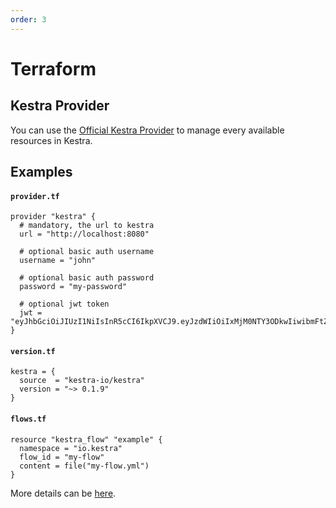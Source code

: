 ```yaml
---
order: 3
---
```


# Terraform

## Kestra Provider

You can use the [Official Kestra Provider](https://registry.terraform.io/providers/kestra-io/kestra/latest) to manage
every available resources in Kestra.

## Examples

#### **`provider.tf`**
```hcl
provider "kestra" {
  # mandatory, the url to kestra
  url = "http://localhost:8080"

  # optional basic auth username
  username = "john"

  # optional basic auth password
  password = "my-password"

  # optional jwt token
  jwt = "eyJhbGciOiJIUzI1NiIsInR5cCI6IkpXVCJ9.eyJzdWIiOiIxMjM0NTY3ODkwIiwibmFtZSI6Iktlc3RyYS5pbyIsImlhdCI6MTUxNjIzOTAyMn0.hm2VKztDJP7CUsI69Th6Y5NLEQrXx7OErLXay55GD5U"
}
```

#### **`version.tf`**
```hcl
kestra = {
  source  = "kestra-io/kestra"
  version = "~> 0.1.9"
}
```

#### **`flows.tf`**
```hcl
resource "kestra_flow" "example" {
  namespace = "io.kestra"
  flow_id = "my-flow"
  content = file("my-flow.yml")
}
```

More details can be [here](https://registry.terraform.io/providers/kestra-io/kestra/latest/docs).